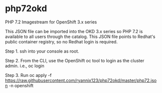 # php72okd
PHP 7.2 Imagestream for OpenShift 3.x series

This JSON file can be imported into the OKD 3.x series so PHP 7.2 is available to all users through the catalog. This JSON file points to Redhat's public container registry, so no Redhat login is required.

Step 1.
ssh into your console as root.

Step 2.
From the CLI, use the OpenShift oc tool to login as the cluster admin. i.e., oc login

Step 3.
Run oc apply -f https://raw.githubusercontent.com/ryannix123/php72okd/master/php72.json -n openshift